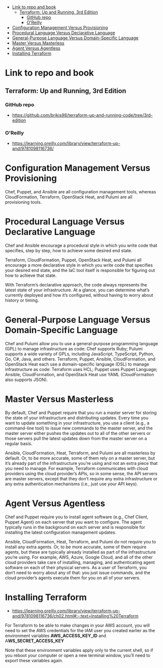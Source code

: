 <!-- TOC -->

- [Link to repo and book](#link-to-repo-and-book)
  - [Terraform: Up and Running, 3rd Edition](#terraform-up-and-running-3rd-edition)
    - [GitHub repo](#github-repo)
    - [O'Reilly](#oreilly)
- [Configuration Management Versus Provisioning](#configuration-management-versus-provisioning)
- [Procedural Language Versus Declarative Language](#procedural-language-versus-declarative-language)
- [General-Purpose Language Versus Domain-Specific Language](#general-purpose-language-versus-domain-specific-language)
- [Master Versus Masterless](#master-versus-masterless)
- [Agent Versus Agentless](#agent-versus-agentless)
- [Installing Terraform](#installing-terraform)

<!-- /TOC -->

# Link to repo and book

## Terraform: Up and Running, 3rd Edition

### GitHub repo

- https://github.com/brikis98/terraform-up-and-running-code/tree/3rd-edition

### O'Reilly

- https://learning.oreilly.com/library/view/terraform-up-and/9781098116736/

# Configuration Management Versus Provisioning

Chef, Puppet, and Ansible are all configuration management tools, whereas CloudFormation, Terraform, OpenStack Heat, and Pulumi are all provisioning tools.

# Procedural Language Versus Declarative Language

Chef and Ansible encourage a procedural style in which you write code that specifies, step by step, how to achieve some desired end state.

Terraform, CloudFormation, Puppet, OpenStack Heat, and Pulumi all encourage a more declarative style in which you write code that specifies your desired end state, and the IaC tool itself is responsible for figuring out how to achieve that state.

With Terraform’s declarative approach, the code always represents the latest state of your infrastructure. At a glance, you can determine what’s currently deployed and how it’s configured, without having to worry about history or timing.

# General-Purpose Language Versus Domain-Specific Language

Chef and Pulumi allow you to use a general-purpose programming language (GPL) to manage infrastructure as code: Chef supports Ruby; Pulumi supports a wide variety of GPLs, including JavaScript, TypeScript, Python, Go, C#, Java, and others. Terraform, Puppet, Ansible, CloudFormation, and OpenStack Heat each use a domain-specific language (DSL) to manage infrastructure as code: Terraform uses HCL; Puppet uses Puppet Language; Ansible, CloudFormation, and OpenStack Heat use YAML (CloudFormation also supports JSON).

# Master Versus Masterless

By default, Chef and Puppet require that you run a master server for storing the state of your infrastructure and distributing updates. Every time you want to update something in your infrastructure, you use a client (e.g., a command-line tool) to issue new commands to the master server, and the master server either pushes the updates out to all of the other servers or those servers pull the latest updates down from the master server on a regular basis.

Ansible, CloudFormation, Heat, Terraform, and Pulumi are all masterless by default. Or, to be more accurate, some of them rely on a master server, but it’s already part of the infrastructure you’re using and not an extra piece that you need to manage. For example, Terraform communicates with cloud providers using the cloud provider’s APIs, so in some sense, the API servers are master servers, except that they don’t require any extra infrastructure or any extra authentication mechanisms (i.e., just use your API keys).

# Agent Versus Agentless

Chef and Puppet require you to install agent software (e.g., Chef Client, Puppet Agent) on each server that you want to configure. The agent typically runs in the background on each server and is responsible for installing the latest configuration management updates.

Ansible, CloudFormation, Heat, Terraform, and Pulumi do not require you to install any extra agents. Or, to be more accurate, some of them require agents, but these are typically already installed as part of the infrastructure you’re using. For example, AWS, Azure, Google Cloud, and all of the other cloud providers take care of installing, managing, and authenticating agent software on each of their physical servers. As a user of Terraform, you don’t need to worry about any of that: you just issue commands, and the cloud provider’s agents execute them for you on all of your servers.

# Installing Terraform

- https://learning.oreilly.com/library/view/terraform-up-and/9781098116736/ch02.html#:-:text=Installing%20Terraform

For Terraform to be able to make changes in your AWS account, you will need to set the AWS credentials for the IAM user you created earlier as the environment variables **AWS_ACCESS_KEY_ID** and A**WS_SECRET_ACCESS_KEY**

Note that these environment variables apply only to the current shell, so if you reboot your computer or open a new terminal window, you’ll need to export these variables again.

